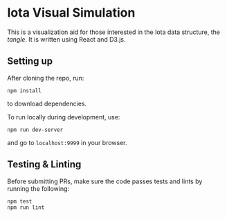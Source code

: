 # Iota Visual Simulation
This is a visualization aid for those interested in the Iota data structure, the _tangle_. It is written using React and D3.js.

## Setting up
After cloning the repo, run:
```
npm install
```
to download dependencies.

To run locally during development, use:
```
npm run dev-server
```

and go to `localhost:9999` in your browser.

## Testing & Linting
Before submitting PRs, make sure the code passes tests and lints by running the following:

```
npm test
npm run lint
```



